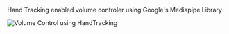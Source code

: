 Hand Tracking enabled volume controler using Google's Mediapipe Library

![Volume Control using HandTracking](https://github.com/user-attachments/assets/770ad0f7-d6ed-45ce-96a8-2e93b80b142a)
